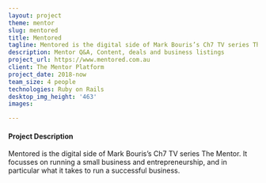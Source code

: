 ```yaml
---
layout: project
theme: mentor
slug: mentored
title: Mentored
tagline: Mentored is the digital side of Mark Bouris’s Ch7 TV series The Mentor.
description: Mentor Q&A, Content, deals and business listings
project_url: https://www.mentored.com.au
client: The Mentor Platform
project_date: 2018-now
team_size: 4 people
technologies: Ruby on Rails
desktop_img_height: '463'
images:

---
```


#### Project Description

Mentored is the digital side of Mark Bouris’s Ch7 TV series The Mentor. It focusses on running a small business and entrepreneurship, and in particular what it takes to run a successful business.
